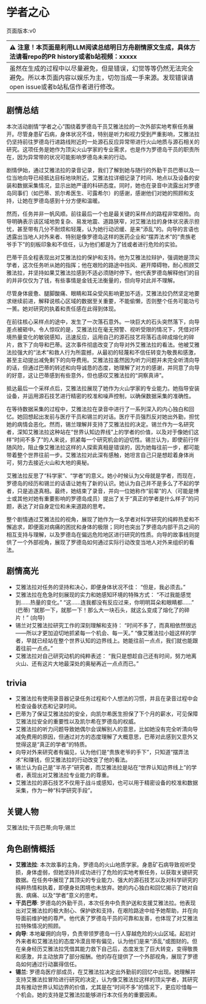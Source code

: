 # 学者之心
页面版本:v0
 

| :warning: 注意！本页面是利用LLM阅读总结明日方舟剧情原文生成，具体方法请看repo的PR history或者b站视频：xxxxx           |
|:----------------------------|
| 虽然在生成的过程中以尽量避免，但是错误，幻觉等等仍然无法完全避免。所以本页面内容以娱乐为主，切勿当成一手来源。发现错误请open issue或者b站私信作者进行修改。|



## 剧情总结
本次活动剧情“学者之心”围绕着罗德岛干员艾雅法拉的一次外部实地考察任务展开。尽管身患矿石病，身体状况不佳，特别是听力和视力受到严重影响，艾雅法拉仍坚持前往罗德岛行进路线附近的一处源石反应异常带进行火山地质与源石相关的研究。这项任务是她作为顶尖火山学家的专业需求，也是作为罗德岛干员的职责所在，因为异常带的状况可能影响罗德岛未来的行动。

剧情伊始，通过艾雅法拉的录音记录，我们了解到她与随行的外勤干员巴蒂以及一位当地向导已经抵达目标地块附近。艾雅法拉详细记录了时间、地点以及设备的安装和数据采集情况，显示出她严谨的科研态度。同时，她也在录音中流露出对罗德岛同事们（如巴蒂、凯尔希医生、可露希尔）的感谢，感谢他们对她的照顾和支持，让她在罗德岛感到十分方便和温暖。

然而，任务并非一帆风顺。前往最后一个也是最关键的采样点的路程非常艰险。向导明确表示该区域地势复杂、易发地震、道路狭窄，对艾雅法拉的身体状况表示担忧，甚至带有几分不耐烦和轻蔑，认为她行动迟缓、是来“添乱”的。向导的言语也透露出当地人对外来者、特别是像罗德岛这样的医药企业和“摆弄法术”的“贵族老爷手下”的刻板印象和不信任，认为他们都是为了钱或者进行危险的实验。

巴蒂干员全程表现出对艾雅法拉的保护和支持。他为艾雅法拉辩护，强调她是顶尖学者，这次任务听从她的指挥；他在艰险的路途中挡风、避开障碍物，耐心照顾艾雅法拉，并坚持如果艾雅法拉感到不适必须随时停下。他代表罗德岛解释他们的目的并非仅仅为了钱，有些事情是金钱无法衡量的，但向导对此并不理解。

尽管身体疲惫、腿脚酸痛、眼睛和耳朵受风影响更加不适，艾雅法拉仍然坚定地要求继续前进，解释说核心区域的数据至关重要，不能偷懒，否则整个任务可能功亏一篑。她对研究的执着和责任感在此得到体现。

在前往核心采样点的途中，发生了一次落石意外。一块巨大的石头突然落下，向导差点被砸中。令人惊叹的是，艾雅法拉在毫无预警、视听受限的情况下，凭借对环境热量变化的敏锐感知，迅速反应，运用自己的源石技艺将落石击碎成熔化的碎片，救下了向导和巴蒂。这次事件彻底改变了向导对外艾雅法拉的看法。他被艾雅法拉强大的“法术”和救人行为所震撼，从最初的轻蔑和不信任转变为敬畏和感激，甚至主动提出减免剩下的向导费用。艾雅法拉虽然因为听力问题并未完全听清向导的话，但通过巴蒂的转述和向导诚恳的态度，她理解了对方的感谢，并同意了向导的好意，这让巴蒂感到有些意外，但也感叹艾雅法拉的“洞察真谛”。

抵达最后一个采样点后，艾雅法拉展现了她作为火山学家的专业能力。她指导安装设备，并运用源石技艺进行精密的校准和噪声控制，以确保数据采集的准确性。

在等待数据采集的过程中，艾雅法拉在录音中进行了一系列深入的内心独白和回忆。她回想起出发前与医疗干员和锡兰的对话。医疗干员强烈反对她出外勤，担忧她的病情会恶化。然而，锡兰理解并支持了艾雅法拉的决定。锡兰作为一名研究者，深知艾雅法拉这种站在“世界认知边界线”上的学者的价值，以及对于像她们这样“时间不多了”的人来说，抓紧每一个研究机会的迫切性。锡兰认为，即使前行伴随风险，阻止像艾雅法拉这样的人探索真相是错误的，因为她每往前一步，都可能带着整个世界往前一步。艾雅法拉对此深有感触，她坦言自己只是想趁着身体尚可，努力去接近火山和大地的奥秘。

艾雅法拉反思了“科学家”、“学者”的意义。她小时候认为父母就是学者，而现在，罗德岛的经历和锡兰的话语让她有了新的认识。她认为自己并不是多么了不起的学者，只是追逐真相。最终，她结束了录音，并向一位她称作“前辈”的人（可能是博士或其他对她有重要影响的罗德岛成员）提出了关于“真正的学者是什么样子”的问题，表达了对自身定位和未来道路的思考。

整个剧情通过艾雅法拉的视角，展现了她作为一名学者对科学研究的纯粹热爱和不懈追求，即便面对病痛的困扰和身体的极限；同时也突出了罗德岛内部干员之间的相互支持与理解，以及罗德岛在偏远危险地区进行研究的性质。向导的故事线则提供了一个外部视角，展现了罗德岛如何通过实际行动改变当地人对外来组织的看法。
## 剧情高光
- 艾雅法拉对任务的坚持和决心，即便身体状况不佳：
  “但是，我必须去。”
- 艾雅法拉在危急时刻展现的实力和她感知环境的特殊方式：
  “不过我能感觉到......热量的变化。”
  “这......连我都没有反应过来，你明明耳朵和眼睛都......” (巴蒂)
  “就那一下，就那一下！那么大一块石头，就这么变成了熔化了的碎片！” (向导)
- 锡兰对艾雅法拉研究工作的深刻理解和支持：
  “时间不多了，而真相依然很远——所以才更加迫切地抓紧每一个机会、每一天。”
  “像艾雅法拉小姐这样的学者，早就已经站在整个世界认知的边界线上。她能往前一点点，我们就也能跟着往前一点点。”
- 艾雅法拉对自己研究动机的纯粹表述：
  “我只是想趁自己还有时间，努力地离火山、还有这片大地最深处的奥秘再近一点点而已。”
## trivia
- 艾雅法拉有使用录音器记录任务过程和个人想法的习惯，并且在录音过程中会检查设备状态和记录时间。
- 巴蒂为了保证艾雅法拉的安全，向凯尔希医生担保了下个月的薪水，可见保障艾雅法拉安全的重要性以及凯尔希在罗德岛的权威。
- 艾雅法拉的听力问题导致她偶尔会误解别人的意思，比如她没有完全听清向导减免费用的原因，但通过对方的态度理解了大概意思，巴蒂对此感到又意外又觉得这是“真正的学者”的特质。
- 向导对外来研究者有偏见，认为他们是“贵族老爷的手下”，只知道“摆弄法术”和赚钱，但艾雅法拉的行动改变了他的看法。
- 锡兰认为自己是“半吊子”研究者，而艾雅法拉是站在“世界认知边界线上”的学者，表现出对艾雅法拉专业能力的尊重。
- 艾雅法拉的源石技艺不仅用于战斗或感知，也可以用于精密设备的校准和数据采集，作为一种“科学研究手段”。
## 关键人物
艾雅法拉;干员巴蒂;向导;锡兰
## 角色剧情概括
-   **艾雅法拉**: 本次故事的主角，罗德岛的火山地质学家。身患矿石病导致视听受损，身体虚弱，但她坚持并成功进行了危险的实地考察任务，以获取关键研究数据。在任务中展现了其顶尖的专业能力、强大的源石技艺以及对科学研究的纯粹热情和执着，即便身处困境也未放弃。她的内心独白和回忆揭示了她对自我、病痛、以及“学者”意义的思考。
-   **干员巴蒂**: 罗德岛的外勤干员，本次任务中负责护送和支援艾雅法拉。他表现出对艾雅法拉的极大耐心、保护欲和支持，在艰险路途中给予她帮助，并在向导面前维护她的尊严。他代表了罗德岛干员的可靠和友善，也体现了对艾雅法拉特殊情况的照顾。
-   **向导**: 本地雇佣的向导，负责带领罗德岛一行人穿越危险的火山区域。起初对外来者和艾雅法拉的态度冷漠且带有偏见，认为他们是来“添乱”或图财的。但在亲身经历艾雅法拉凭借其能力救下自己后，态度发生了巨大转变，变得敬畏和感激，并主动放弃了部分报酬。他的存在提供了一个外部视角，展现了罗德岛如何通过行动赢得信任。
-   **锡兰**: 罗德岛医疗部成员，在艾雅法拉决定出外勤前的回忆中出现。她理解并支持艾雅法拉冒险进行研究的决定，认为像艾雅法拉这样的顶尖学者，其研究具有推动世界认知边界的价值，尤其是在“时间不多”的情况下，更应珍惜每一个机会。她的支持是艾雅法拉能够进行本次任务的重要因素。